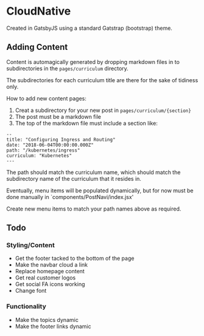 # CloudNative

Created in GatsbyJS using a standard Gatstrap (bootstrap) theme.

## Adding Content

Content is automagically generated by dropping markdown files in to subdirectories in the `pages/curriculum` directory.

The subdirectories for each curriculum title are there for the sake of tidiness only.

How to add new content pages:

1. Creat a subdirectory for your new post in `pages/curriculum/{section}`
2. The post must be a markdown file
3. The top of the markdown file must include a section like:

```
--
title: "Configuring Ingress and Routing"
date: "2018-06-04T00:00:00.000Z"
path: "/kubernetes/ingress"
curriculum: "Kubernetes"
---
```

The path should match the curriculum name, which should match the subdirectory name of the curriculum that it resides in.

Eventually, menu items will be populated dynamically, but for now must be done manually in `components/PostNavi/index.jsx'

Create new menu items to match your path names above as required.


## Todo

### Styling/Content

* Get the footer tacked to the bottom of the page
* Make the navbar cloud a link
* Replace homepage content
* Get real customer logos
* Get social FA icons working
* Change font

### Functionality
* Make the topics dynamic
* Make the footer links dynamic

